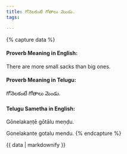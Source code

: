```yaml
---
title: గోనెలకంటే గోతాలు మెండు.
tags:

---
```


{% capture data %}
#### Proverb Meaning in English:
There are more small sacks than big ones.

#### Proverb Meaning in Telugu:
గోనెలకంటే గోతాలు మెండు.

#### Telugu Sametha in English:
Gōnelakaṇṭē gōtālu meṇḍu.

Gonelakante gotalu mendu.
{% endcapture %}

{{ data | markdownify }}

